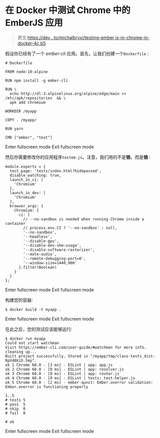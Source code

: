 # 在 Docker 中测试 Chrome 中的 EmberJS 应用

> 原文:[https://dev . to/michalbryxi/testing-ember js-in-chrome-in-docker-4c b5](https://dev.to/michalbryxi/testing-emberjs-in-chrome-in-docker--4cb5)

假设你已经有了一个 *ember-cli* 应用。首先，让我们创建一个`Dockerfile` :

```
# Dockerfile

FROM node:10-alpine

RUN npm install -g ember-cli

RUN \
  echo http://dl-3.alpinelinux.org/alpine/edge/main >> /etc/apk/repositories  && \
  apk add chromium

WORKDIR /myapp

COPY . /myapp/

RUN yarn

CMD ["ember", "test"] 
```

Enter fullscreen mode Exit fullscreen mode

然后你需要修改你的应用程序`testem.js`。注意，我们用的不是**铬**，而是**铬** :

```
module.exports = {
  test_page: 'tests/index.html?hidepassed',
  disable_watching: true,
  launch_in_ci: [
    'Chromium'
  ],
  launch_in_dev: [
    'Chromium'
  ],
  browser_args: {
    Chromium: {
      ci: [
        // --no-sandbox is needed when running Chrome inside a container
        // process.env.CI ? '--no-sandbox' : null,
        '--no-sandbox',
        '--headless',
        '--disable-gpu',
        '--disable-dev-shm-usage',
        '--disable-software-rasterizer',
        '--mute-audio',
        '--remote-debugging-port=0',
        '--window-size=1440,900'
      ].filter(Boolean)
    }
  }
}; 
```

Enter fullscreen mode Exit fullscreen mode

构建您的容器:

```
$ docker build -t myapp . 
```

Enter fullscreen mode Exit fullscreen mode

在此之后，您的测试应该能够运行:

```
$ docker run myapp 
Could not start watchman
Visit https://ember-cli.com/user-guide/#watchman for more info.
cleaning up...
Built project successfully. Stored in "/myapp/tmp/class-tests_dist-RpV40XiD.tmp".
ok 1 Chrome 68.0 - [3 ms] - ESLint | app: app.js
ok 2 Chrome 68.0 - [0 ms] - ESLint | app: resolver.js
ok 3 Chrome 68.0 - [0 ms] - ESLint | app: router.js
ok 4 Chrome 68.0 - [0 ms] - ESLint | tests: test-helper.js
ok 5 Chrome 68.0 - [2 ms] - ember-qunit: Ember.onerror validation: Ember.onerror is functioning properly

1..5
# tests 5
# pass  5
# skip  0
# fail  0

# ok 
```

Enter fullscreen mode Exit fullscreen mode